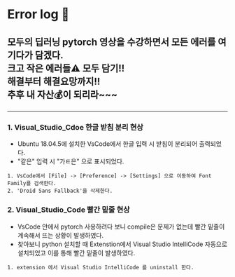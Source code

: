 # Error log 📢

모두의 딥러닝 pytorch 영상을 수강하면서 모든 에러를 여기다가 담겠다.
<br>
크고 작은 에러들⚠️ 모두 담기!!
<br>
해결부터 해결요망까지!!
<br>
추후 내 자산💰이 되리라~~~
---
---


### 1. Visual_Studio_Cdoe 한글 받침 분리 현상
- Ubuntu 18.04.5에 설치한 VsCode에서 한글 입력 시 받침이 분리되어 출력되었다.
- "같은" 입력 시 "가ㅌ은" 으로 표시되었다.

```
1. VsCode에서 [File] -> [Preference] -> [Settings] 으로 이동하여 Font Family를 검색한다.
2. 'Droid Sans Fallback'을 삭제한다.
```

### 2. Visual_Studio_Code 빨간 밑줄 현상
- VsCode 안에서 pytorch 사용하려다 보니 compile은 문제가 없는데 빨간 밑줄이 계속해서 뜨는 상황이 발생하였다. 
- 찾아보니 python 설치할 때 Extenstion에서 Visual Studio IntelliCode 자동으로 설치되었고 이를 통해 빨간 밑줄이 발생하였다.

```
1. extension 에서 Visual Studio IntelliCode 를 uninstall 한다.
```